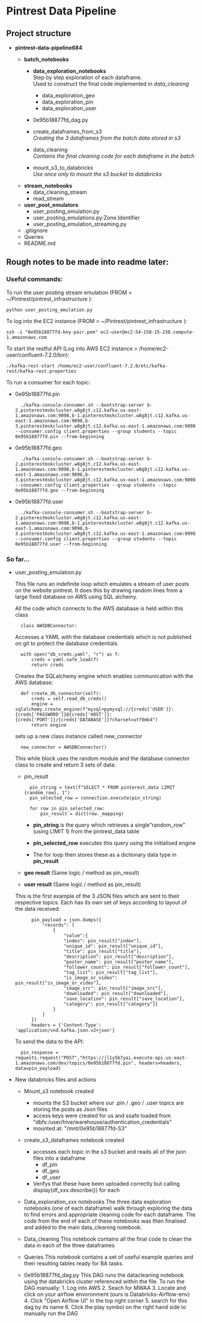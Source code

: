 # Pintrest Data Pipeline

## Project structure

- **pintrest-data-pipeline684**  

    - **batch_notebooks**
        - **data_exploration_notebooks**  
            Step by step exploration of each dataframe.  
            Used to construct the final code implemented in *data_cleaning*
            - data_exploration_geo
            - data_exploration_pin
            - data_exploration_user  
        - 0e95b18877fd_dag.py  

        - create_dataframes_from_s3  
        *Creating the 3 dataframes from the batch data stored in s3*
        - data_cleaning  
        *Contains the final cleaning code for each dataframe in the batch*
        - mount_s3_to_databricks  
        *Use once only to mount the s3 bucket to databricks*
    - **stream_notebooks**
        - data_cleaning_stream
        - read_stream
    - **user_post_emulators**
        - user_posting_emulation.py
        - user_posting_emulations.py:Zone.Identifier
        - user_posting_emulation_streaming.py
    - .gitignore
    - Queries
    - README.md
    



## Rough notes to be made into readme later:

### Useful commands:

To run the user posting stream emulation (FROM > ~/Pintrest/pintrest_infrastructure ):

    python user_posting_emulation.py

To log into the EC2 instance (FROM > ~/Pintrest/pintrest_infrastructure ):

    ssh -i "0e95b18877fd-key-pair.pem" ec2-user@ec2-54-158-15-238.compute-1.amazonaws.com

To start the restful API (Log into AWS EC2 instance > /home/ec2-user/confluent-7.2.0/bin):

    ./kafka-rest-start /home/ec2-user/confluent-7.2.0/etc/kafka-rest/kafka-rest.properties

To run a consumer for each topic:

- 0e95b18877fd.pin

        ./kafka-console-consumer.sh --bootstrap-server b-2.pinterestmskcluster.w8g8jt.c12.kafka.us-east-1.amazonaws.com:9098,b-1.pinterestmskcluster.w8g8jt.c12.kafka.us-east-1.amazonaws.com:9098,b-3.pinterestmskcluster.w8g8jt.c12.kafka.us-east-1.amazonaws.com:9098 --consumer.config client.properties --group students --topic 0e95b18877fd.pin --from-beginning
- 0e95b18877fd.geo

        ./kafka-console-consumer.sh --bootstrap-server b-2.pinterestmskcluster.w8g8jt.c12.kafka.us-east-1.amazonaws.com:9098,b-1.pinterestmskcluster.w8g8jt.c12.kafka.us-east-1.amazonaws.com:9098,b-3.pinterestmskcluster.w8g8jt.c12.kafka.us-east-1.amazonaws.com:9098 --consumer.config client.properties --group students --topic 0e95b18877fd.geo --from-beginning
- 0e95b18877fd.user

        ./kafka-console-consumer.sh --bootstrap-server b-2.pinterestmskcluster.w8g8jt.c12.kafka.us-east-1.amazonaws.com:9098,b-1.pinterestmskcluster.w8g8jt.c12.kafka.us-east-1.amazonaws.com:9098,b-3.pinterestmskcluster.w8g8jt.c12.kafka.us-east-1.amazonaws.com:9098 --consumer.config client.properties --group students --topic 0e95b18877fd.user --from-beginning

### So far...

- user_posting_emulation.py

    This file runs an indefinite loop which emulates a stream of user posts on the website pintrest. It does this by drawing random lines from a large fixed database on AWS using SQL alchemy.

    All the code which connects to the AWS database is held within this class

        class AWSDBConnector:
    
    Accesses a YAML with the database credentials which is not published on git to protect the database credentials

        with open("db_creds.yaml", "r") as f:
            creds = yaml.safe_load(f)
            return creds
    
    Creates the SQLalchemy engine which enables communication with the AWS database:

        def create_db_connector(self):
            creds = self.read_db_creds()
            engine = sqlalchemy.create_engine(f"mysql+pymysql://{creds['USER']}:{creds['PASSWORD']}@{creds['HOST']}:{creds['PORT']}/{creds['DATABASE']}?charset=utf8mb4")
            return engine
    
    sets up a new class instance called new_connector

        new_connector = AWSDBConnector()
    
    This while block uses the random module and the database connector class to create and return 3 sets of data: 
    
    - pin_result

            pin_string = text(f"SELECT * FROM pinterest_data LIMIT {random_row}, 1")
            pin_selected_row = connection.execute(pin_string)
            
            for row in pin_selected_row:
                pin_result = dict(row._mapping)
        
        - **pin_string** is the query which retrieves a single"random_row" (using LIMIT 1) from the pintrest_data table
            
        - **pin_selected_row** executes this query using the initialised engine

        - The for loop then stores these as a dictionary data type in **pin_result**

    - **geo result** (Same logic / method as pin_result)
    - **user result** (Same logic / method as pin_result)
    

    This is the first example of the 3 JSON files which are sent to their respective topics. Each has its own set of keys according to layout of the data received:

            pin_payload = json.dumps({
                "records": [
                    {
                        "value":{
                        "index": pin_result["index"],
                        "unique_id": pin_result["unique_id"],
                        "title": pin_result["title"],
                        "description": pin_result["description"],
                        "poster_name": pin_result["poster_name"],
                        "follower_count": pin_result["follower_count"],
                        "tag_list": pin_result["tag_list"],
                        "is_image_or_video": pin_result["is_image_or_video"],
                        "image_src": pin_result["image_src"],
                        "downloaded": pin_result["downloaded"],
                        "save_location": pin_result["save_location"],
                        "category": pin_result["category"]}
                    }
                ]
            })
            headers = {'Content-Type': 'application/vnd.kafka.json.v2+json'}

    To send the data to the API:

        pin_response = requests.request("POST","https://jl1y5b7yai.execute-api.us-east-1.amazonaws.com/dev/topics/0e95b18877fd.pin", headers=headers, data=pin_payload)


- New databricks files and actions

    - Mount_s3 notebook created
        - mounts the S3 bucket where our .pin / .geo / .user topics are storing the posts as Json files
        - access keys were created for us and ssafe loaded from "dbfs:/user/hive/warehouse/authentication_credentials"
        - mounted at: "/mnt/0e95b18877fd-S3"

    - create_s3_dataframes notebook created
        - accesses each topic in the s3 bucket and reads all of the json files into a dataframe
            - df_pin
            - df_geo
            - df_user
        - Verifys that these have been uploaded correctly but calling display(df_xxx.describe()) for each
    
    - Data_exploration_xxx notebooks
        The three data exploration notebooks (one of each dataframe) walk through exploring the data to find errors and appropriate cleaning code for each dataframe. The code from the end of each of these notebooks was then finalised and added to the main data_cleaning notebook.
    
    - Data_cleaning
        This notebook contains all the final code to clean the data in each of the three dataframes
    
    - Queries
        This notebook contains a set of useful example queries and their resulting tables ready for BA tasks.

    - 0e95b18877fd_dag.py
        This DAG runs the datacleaning notebook using the databricks cluster referenced within the file. 
        To run the DAG manually:
            1. Log into AWS
            2. Seach for MWAA
            3. Locate and click on your airflow envoronment (ours is Databricks-Airflow-env)
            4. Click "Open Airflow UI" in the top right corner
            5. search for this dag by its name
            6. Click the play symbol on the right hand side to manually run the DAG
        

